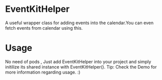 # EventKitHelper
A useful wrapper class for adding events into the calendar.You can even fetch events from calendar using this.

# Usage
No need of pods , Just add EventKitHelper into your project and simply initilize its shared instance with EventKitHelper().
Tip: Check the Demo for more information regarding usage. :)


